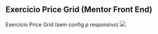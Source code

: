<h2> Exercício Price Grid (Mentor Front End)</h2>
Exercício Price Grid (sem config p responsivo)

<img src="https://uploaddeimagens.com.br/imagens/9z274sQ">


